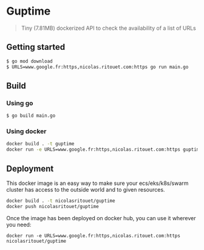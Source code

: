 # Guptime

> Tiny (7.81MB) dockerized API to check the availability of a list of URLs

## Getting started

```bash
$ go mod download
$ URLS=www.google.fr:https,nicolas.ritouet.com:https go run main.go
```

## Build

### Using go

```bash
$ go build main.go
```

### Using docker

```bash
docker build . -t guptime
docker run -e URLS=www.google.fr:https,nicolas.ritouet.com:https guptime
```

## Deployment

This docker image is an easy way to make sure your ecs/eks/k8s/swarm cluster has access to the outside world and to given resources.

```bash
docker build . -t nicolasritouet/guptime
docker push nicolasritouet/guptime
```

Once the image has been deployed on docker hub, you can use it wherever you need:

`docker run -e URLS=www.google.fr:https,nicolas.ritouet.com:https nicolasritouet/guptime`